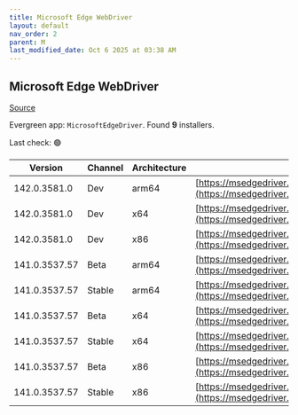 ```yaml
---
title: Microsoft Edge WebDriver
layout: default
nav_order: 2
parent: M
last_modified_date: Oct 6 2025 at 03:38 AM
---
```


## Microsoft Edge WebDriver

[Source](https://www.microsoft.com/edge)

Evergreen app: `MicrosoftEdgeDriver`. Found **9** installers.

Last check: 🟢

| Version       | Channel | Architecture | URI                                                                                                                                            |
| ------------- | ------- | ------------ | ---------------------------------------------------------------------------------------------------------------------------------------------- |
| 142.0.3581.0  | Dev     | arm64        | [https://msedgedriver.microsoft.com/142.0.3581.0/edgedriver_arm64.zip](https://msedgedriver.microsoft.com/142.0.3581.0/edgedriver_arm64.zip)   |
| 142.0.3581.0  | Dev     | x64          | [https://msedgedriver.microsoft.com/142.0.3581.0/edgedriver_win64.zip](https://msedgedriver.microsoft.com/142.0.3581.0/edgedriver_win64.zip)   |
| 142.0.3581.0  | Dev     | x86          | [https://msedgedriver.microsoft.com/142.0.3581.0/edgedriver_win32.zip](https://msedgedriver.microsoft.com/142.0.3581.0/edgedriver_win32.zip)   |
| 141.0.3537.57 | Beta    | arm64        | [https://msedgedriver.microsoft.com/141.0.3537.57/edgedriver_arm64.zip](https://msedgedriver.microsoft.com/141.0.3537.57/edgedriver_arm64.zip) |
| 141.0.3537.57 | Stable  | arm64        | [https://msedgedriver.microsoft.com/141.0.3537.57/edgedriver_arm64.zip](https://msedgedriver.microsoft.com/141.0.3537.57/edgedriver_arm64.zip) |
| 141.0.3537.57 | Beta    | x64          | [https://msedgedriver.microsoft.com/141.0.3537.57/edgedriver_win64.zip](https://msedgedriver.microsoft.com/141.0.3537.57/edgedriver_win64.zip) |
| 141.0.3537.57 | Stable  | x64          | [https://msedgedriver.microsoft.com/141.0.3537.57/edgedriver_win64.zip](https://msedgedriver.microsoft.com/141.0.3537.57/edgedriver_win64.zip) |
| 141.0.3537.57 | Beta    | x86          | [https://msedgedriver.microsoft.com/141.0.3537.57/edgedriver_win32.zip](https://msedgedriver.microsoft.com/141.0.3537.57/edgedriver_win32.zip) |
| 141.0.3537.57 | Stable  | x86          | [https://msedgedriver.microsoft.com/141.0.3537.57/edgedriver_win32.zip](https://msedgedriver.microsoft.com/141.0.3537.57/edgedriver_win32.zip) |
